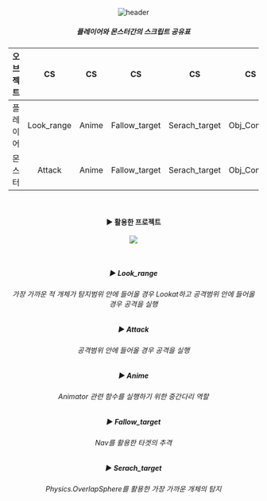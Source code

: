 <div align="center"> 

![header](https://capsule-render.vercel.app/api?type=Slice&text=)

##### 플레이어와 몬스터간의 스크립트 공유표
|오브젝트|CS|CS|CS|CS|CS|
|:---:|:---:|:---:|:---:|:---:|:---:|
|플레이어|Look_range|Anime|Fallow_target|Serach_target|Obj_Control|
|몬스터|Attack|Anime|Fallow_target|Serach_target|Obj_Control|

<br/>

#### ▶ 활용한 프로젝트
[<img src="https://img.shields.io/badge/Youtube-ED1C40?style=flat-square&logo=Youtube&logoColor=white"/>](https://www.youtube.com/shorts/uc3fuFpJtes)

<br/>

##### ▶ Look_range
###### 가장 가까운 적 개체가 탐지범위 안에 들어올 경우 Lookat하고 공격범위 안에 들어올 경우 공격을 실행

##### ▶ Attack
###### 공격범위 안에 들어올 경우 공격을 실행

##### ▶ Anime
###### Animator 관련 함수를 실행하기 위한 중간다리 역할

##### ▶ Fallow_target
###### Nav를 활용한 타겟의 추격

##### ▶ Serach_target
###### Physics.OverlapSphere를 활용한 가장 가까운 개체의 탐지

</div>





